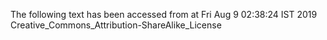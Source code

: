 The following text has been accessed from at Fri Aug 9 02:38:24 IST 2019
Creative_Commons_Attribution-ShareAlike_License

